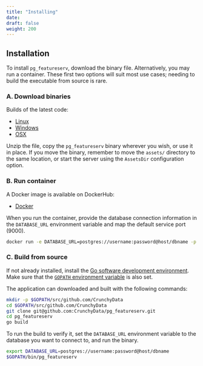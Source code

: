 ```yaml
---
title: "Installing"
date:
draft: false
weight: 200
---
```


## Installation

To install `pg_featureserv`, download the binary file. Alternatively, you may run a container. These first two options will suit most use cases; needing to build the executable from source is rare.

### A. Download binaries

Builds of the latest code:

* [Linux](https://postgisftw.s3.amazonaws.com/pg_featureserv_latest_linux.zip)
* [Windows](https://postgisftw.s3.amazonaws.com/pg_featureserv_latest_windows.zip)
* [OSX](https://postgisftw.s3.amazonaws.com/pg_featureserv_latest_osx.zip)

Unzip the file, copy the `pg_featureserv` binary wherever you wish, or use it in place. If you move the binary, remember to move the `assets/` directory to the same location, or start the server using the `AssetsDir` configuration option.

### B. Run container

A Docker image is available on DockerHub:

* [Docker](https://hub.docker.com/r/pramsey/pg_featureserv/)

When you run the container, provide the database connection information in the `DATABASE_URL` environment variable and map the default service port (9000).

```sh
docker run -e DATABASE_URL=postgres://username:password@host/dbname -p 9000:9000 pramsey/pg_featureserv
```

### C. Build from source

If not already installed, install the [Go software development environment](https://golang.org/doc/install). Make sure that the [`GOPATH` environment variable](https://github.com/golang/go/wiki/SettingGOPATH) is also set.

The application can downloaded and built with the following commands:

```sh
mkdir -p $GOPATH/src/github.com/CrunchyData
cd $GOPATH/src/github.com/CrunchyData
git clone git@github.com:CrunchyData/pg_featureserv.git
cd pg_featureserv
go build
```

To run the build to verify it, set the `DATABASE_URL` environment variable to the database you want to connect to, and run the binary.

```sh
export DATABASE_URL=postgres://username:password@host/dbname
$GOPATH/bin/pg_featureserv
```
